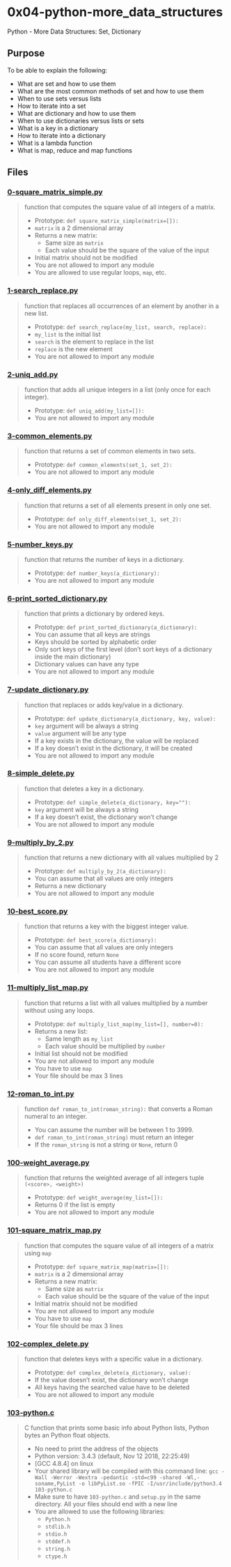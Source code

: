 # 0x04-python-more_data_structures
Python - More Data Structures: Set, Dictionary

## Purpose
To be able to explain the following:
* What are set and how to use them
* What are the most common methods of set and how to use them
* When to use sets versus lists
* How to iterate into a set
* What are dictionary and how to use them
* When to use dictionaries versus lists or sets
* What is a key in a dictionary
* How to iterate into a dictionary
* What is a lambda function
* What is map, reduce and map functions

## Files
### [0-square_matrix_simple.py](./0-square_matrix_simple.py)
> function that computes the square value of all integers of a matrix.
> * Prototype: `def square_matrix_simple(matrix=[]):`
> * `matrix` is a 2 dimensional array
> * Returns a new matrix:
>   * Same size as `matrix`
>   * Each value should be the square of the value of the input
> * Initial matrix should not be modified
> * You are not allowed to import any module
> * You are allowed to use regular loops, `map`, etc.
### [1-search_replace.py](./1-search_replace.py)
> function that replaces all occurrences of an element by another in a new list.
> * Prototype: `def search_replace(my_list, search, replace):`
> * `my_list` is the initial list
> * `search` is the element to replace in the list
> * `replace` is the new element
> * You are not allowed to import any module
### [2-uniq_add.py](./2-uniq_add.py)
> function that adds all unique integers in a list (only once for each integer).
> * Prototype: `def uniq_add(my_list=[]):`
> * You are not allowed to import any module
### [3-common_elements.py](./3-common_elements.py)
> function that returns a set of common elements in two sets.
> * Prototype: `def common_elements(set_1, set_2):`
> * You are not allowed to import any module
### [4-only_diff_elements.py](./4-only_diff_elements.py)
> function that returns a set of all elements present in only one set.
> * Prototype: `def only_diff_elements(set_1, set_2):`
> * You are not allowed to import any module
### [5-number_keys.py](./5-number_keys.py)
> function that returns the number of keys in a dictionary.
> * Prototype: `def number_keys(a_dictionary):`
> * You are not allowed to import any module
### [6-print_sorted_dictionary.py](./6-print_sorted_dictionary.py)
> function that prints a dictionary by ordered keys.
> * Prototype: `def print_sorted_dictionary(a_dictionary):`
> * You can assume that all keys are strings
> * Keys should be sorted by alphabetic order
> * Only sort keys of the first level (don’t sort keys of a dictionary inside the main dictionary)
> * Dictionary values can have any type
> * You are not allowed to import any module
### [7-update_dictionary.py](./7-update_dictionary.py)
> function that replaces or adds key/value in a dictionary.
> * Prototype: `def update_dictionary(a_dictionary, key, value):`
> * `key` argument will be always a string
> * `value` argument will be any type
> * If a key exists in the dictionary, the value will be replaced
> * If a key doesn’t exist in the dictionary, it will be created
> * You are not allowed to import any module
### [8-simple_delete.py](./8-simple_delete.py)
> function that deletes a key in a dictionary.
> * Prototype: `def simple_delete(a_dictionary, key=""):`
> * `key` argument will be always a string
> * If a key doesn’t exist, the dictionary won’t change
> * You are not allowed to import any module
### [9-multiply_by_2.py](./9-multiply_by_2.py)
> function that returns a new dictionary with all values multiplied by 2
> * Prototype: `def multiply_by_2(a_dictionary):`
> * You can assume that all values are only integers
> * Returns a new dictionary
> * You are not allowed to import any module
### [10-best_score.py](./10-best_score.py)
> function that returns a key with the biggest integer value.
> * Prototype: `def best_score(a_dictionary):`
> * You can assume that all values are only integers
> * If no score found, return `None`
> * You can assume all students have a different score
> * You are not allowed to import any module
### [11-multiply_list_map.py](./11-multiply_list_map.py)
> function that returns a list with all values multiplied by a number without using any loops.
> * Prototype: `def multiply_list_map(my_list=[], number=0):`
> * Returns a new list:
>   * Same length as `my_list`
>   * Each value should be multiplied by `number`
> * Initial list should not be modified
> * You are not allowed to import any module
> * You have to use `map`
> * Your file should be max 3 lines
### [12-roman_to_int.py](./12-roman_to_int.py)
> function `def roman_to_int(roman_string):` that converts a Roman numeral to an integer.
> * You can assume the number will be between 1 to 3999.
> * `def roman_to_int(roman_string)` must return an integer
> * If the `roman_string` is not a string or `None`, return 0
### [100-weight_average.py](./100-weight_average.py)
> function that returns the weighted average of all integers tuple `(<score>, <weight>)`
> * Prototype: `def weight_average(my_list=[]):`
> * Returns 0 if the list is empty
> * You are not allowed to import any module
### [101-square_matrix_map.py](./101-square_matrix_map.py)
> function that computes the square value of all integers of a matrix using `map`
> * Prototype: `def square_matrix_map(matrix=[]):`
> * `matrix` is a 2 dimensional array
> * Returns a new matrix:
>   * Same size as `matrix`
>   * Each value should be the square of the value of the input
> * Initial matrix should not be modified
> * You are not allowed to import any module
> * You have to use `map`
> * Your file should be max 3 lines
### [102-complex_delete.py](./102-complex_delete.py)
> function that deletes keys with a specific value in a dictionary.
> * Prototype: `def complex_delete(a_dictionary, value):`
> * If the value doesn’t exist, the dictionary won’t change
> * All keys having the searched value have to be deleted
> * You are not allowed to import any module
### [103-python.c](./103-python.c)
> C function that prints some basic info about Python lists, Python bytes an Python float objects.
> * No need to print the address of the objects
> * Python version: 3.4.3 (default, Nov 12 2018, 22:25:49)
> * [GCC 4.8.4] on linux
> * Your shared library will be compiled with this command line: `gcc -Wall -Werror -Wextra -pedantic -std=c99 -shared -Wl,-soname,PyList -o libPyList.so -fPIC -I/usr/include/python3.4 103-python.c`
> * Make sure to have `103-python.c` and `setup.py` in the same directory. All your files should end with a new line
> * You are allowed to use the following libraries:
>   * `Python.h`
>   * `stdlib.h`
>   * `stdio.h`
>   * `stddef.h`
>   * `string.h`
>   * `ctype.h`